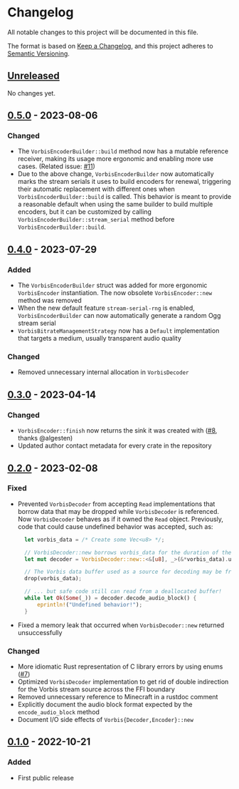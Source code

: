 # Changelog

All notable changes to this project will be documented in this file.

The format is based on [Keep a Changelog](https://keepachangelog.com/en/1.0.0/),
and this project adheres to
[Semantic Versioning](https://semver.org/spec/v2.0.0.html).

## [Unreleased]

No changes yet.

## [0.5.0] - 2023-08-06

### Changed

- The `VorbisEncoderBuilder::build` method now has a mutable reference receiver,
  making its usage more ergonomic and enabling more use cases. (Related issue:
  [#11](https://github.com/ComunidadAylas/vorbis-rs/issues/11))
- Due to the above change, `VorbisEncoderBuilder` now automatically marks the
  stream serials it uses to build encoders for renewal, triggering their
  automatic replacement with different ones when `VorbisEncoderBuilder::build`
  is called. This behavior is meant to provide a reasonable default when using
  the same builder to build multiple encoders, but it can be customized by
  calling `VorbisEncoderBuilder::stream_serial` method before
  `VorbisEncoderBuilder::build`.

## [0.4.0] - 2023-07-29

### Added

- The `VorbisEncoderBuilder` struct was added for more ergonomic `VorbisEncoder`
  instantiation. The now obsolete `VorbisEncoder::new` method was removed
- When the new default feature `stream-serial-rng` is enabled,
  `VorbisEncoderBuilder` can now automatically generate a random Ogg stream
  serial
- `VorbisBitrateManagementStrategy` now has a `Default` implementation that
  targets a medium, usually transparent audio quality

### Changed

- Removed unnecessary internal allocation in `VorbisDecoder`

## [0.3.0] - 2023-04-14

### Changed

- `VorbisEncoder::finish` now returns the sink it was created with
  ([#8](https://github.com/ComunidadAylas/vorbis-rs/pull/8), thanks @algesten)
- Updated author contact metadata for every crate in the repository

## [0.2.0] - 2023-02-08

### Fixed

- Prevented `VorbisDecoder` from accepting `Read` implementations that borrow
  data that may be dropped while `VorbisDecoder` is referenced. Now
  `VorbisDecoder` behaves as if it owned the `Read` object. Previously, code
  that could cause undefined behavior was accepted, such as:

  ```rs
	let vorbis_data = /* Create some Vec<u8> */;

	// VorbisDecoder::new borrows vorbis_data for the duration of the function invocation
	let mut decoder = VorbisDecoder::new::<&[u8], _>(&*vorbis_data).unwrap();

	// The Vorbis data buffer used as a source for decoding may be freed later...
	drop(vorbis_data);

	// ... but safe code still can read from a deallocated buffer!
	while let Ok(Some(_)) = decoder.decode_audio_block() {
		eprintln!("Undefined behavior!");
	}
  ```

- Fixed a memory leak that occurred when `VorbisDecoder::new` returned unsuccessfully

### Changed

- More idiomatic Rust representation of C library errors by using enums ([#7](https://github.com/ComunidadAylas/vorbis-rs/issues/7))
- Optimized `VorbisDecoder` implementation to get rid of double indirection for the Vorbis stream source across the FFI boundary
- Removed unnecessary reference to Minecraft in a rustdoc comment
- Explicitly document the audio block format expected by the `encode_audio_block` method
- Document I/O side effects of `Vorbis{Decoder,Encoder}::new`

## [0.1.0] - 2022-10-21

### Added

- First public release

[Unreleased]: https://github.com/ComunidadAylas/vorbis-rs/compare/v0.5.0...HEAD
[0.5.0]: https://github.com/ComunidadAylas/vorbis-rs/releases/tag/v0.5.0
[0.4.0]: https://github.com/ComunidadAylas/vorbis-rs/releases/tag/v0.4.0
[0.3.0]: https://github.com/ComunidadAylas/vorbis-rs/releases/tag/v0.3.0
[0.2.0]: https://github.com/ComunidadAylas/vorbis-rs/releases/tag/v0.2.0
[0.1.0]: https://github.com/ComunidadAylas/vorbis-rs/releases/tag/v0.1.0
